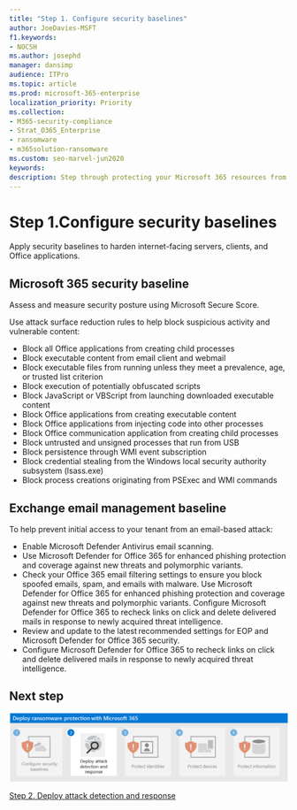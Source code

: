 ```yaml
---
title: "Step 1. Configure security baselines"
author: JoeDavies-MSFT
f1.keywords:
- NOCSH
ms.author: josephd
manager: dansimp
audience: ITPro
ms.topic: article
ms.prod: microsoft-365-enterprise
localization_priority: Priority
ms.collection:
- M365-security-compliance
- Strat_O365_Enterprise
- ransomware
- m365solution-ransomware
ms.custom: seo-marvel-jun2020
keywords: 
description: Step through protecting your Microsoft 365 resources from ransomware attacks.
---
```


# Step 1.Configure security baselines

Apply security baselines to harden internet-facing servers, clients, and Office applications.

## Microsoft 365 security baseline

Assess and measure security posture using Microsoft Secure Score.

Use attack surface reduction rules to help block suspicious activity and vulnerable content:

- Block all Office applications from creating child processes
- Block executable content from email client and webmail
- Block executable files from running unless they meet a prevalence, age, or trusted list criterion
- Block execution of potentially obfuscated scripts
- Block JavaScript or VBScript from launching downloaded executable content
- Block Office applications from creating executable content
- Block Office applications from injecting code into other processes
- Block Office communication application from creating child processes
- Block untrusted and unsigned processes that run from USB
- Block persistence through WMI event subscription
- Block credential stealing from the Windows local security authority subsystem (lsass.exe)
- Block process creations originating from PSExec and WMI commands


## Exchange email management baseline 

To help prevent initial access to your tenant from an email-based attack:

- Enable Microsoft Defender Antivirus email scanning.
- Use Microsoft Defender for Office 365 for enhanced phishing protection and coverage against new threats and polymorphic variants.
- Check your Office 365 email filtering settings to ensure you block spoofed emails, spam, and emails with malware. Use Microsoft Defender for Office 365 for enhanced phishing protection and coverage against new threats and polymorphic variants. Configure Microsoft Defender for Office 365 to recheck links on click and delete delivered mails in response to newly acquired threat intelligence.
- Review and update to the latest recommended settings for EOP and Microsoft Defender for Office 365 security.
- Configure Microsoft Defender for Office 365 to recheck links on click and delete delivered mails in response to newly acquired threat intelligence.


## Next step

[![Step 2 for ransomware protection with Microsoft 365](../media/protect-against-ransomware-microsoft-365/protect-against-ransomware-microsoft-365-step2.png)](protect-against-ransomware-microsoft-365-step2.md)

[Step 2. Deploy attack detection and response](protect-against-ransomware-microsoft-365-step2.md)
